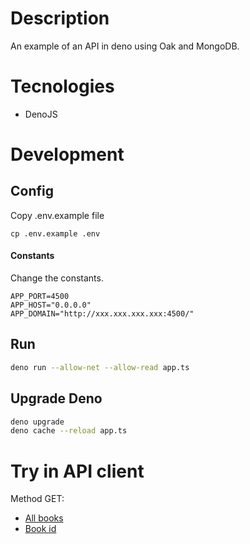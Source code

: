 # Description

An example of an API in deno using Oak and MongoDB.

# Tecnologies

- DenoJS

# Development

## Config

Copy .env.example file

```
cp .env.example .env
```

#### Constants

Change the constants.

```
APP_PORT=4500
APP_HOST="0.0.0.0"
APP_DOMAIN="http://xxx.xxx.xxx.xxx:4500/"
```

## Run

```bash
deno run --allow-net --allow-read app.ts
```

## Upgrade Deno

```bash
deno upgrade
deno cache --reload app.ts
```

# Try in API client

Method GET:

- [All books](http://localhost:4500/book)
- [Book id](http://localhost:4500/book/1)